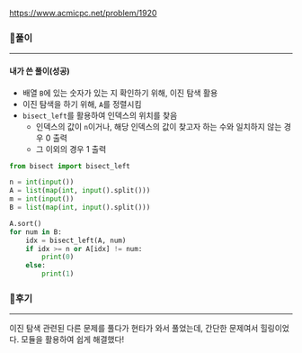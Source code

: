 <https://www.acmicpc.net/problem/1920>



### 📌풀이

----

#### 내가 쓴 풀이(성공)

- 배열 `B`에 있는 숫자가 있는 지 확인하기 위해, 이진 탐색 활용
- 이진 탐색을 하기 위해, `A`를 정렬시킴
- `bisect_left`를 활용하여 인덱스의 위치를 찾음
  - 인덱스의 값이 `n`이거나, 해당 인덱스의 값이 찾고자 하는 수와 일치하지 않는 경우 0 출력
  - 그 이외의 경우 1 출력

```python
from bisect import bisect_left

n = int(input())
A = list(map(int, input().split()))
m = int(input())
B = list(map(int, input().split()))

A.sort()
for num in B:
    idx = bisect_left(A, num)
    if idx >= n or A[idx] != num:
        print(0)
    else:
        print(1)
```





### 📌후기

------

이진 탐색 관련된 다른 문제를 풀다가 현타가 와서 풀었는데, 간단한 문제여서 힐링이었다. 모듈을 활용하여 쉽게 해결했다!